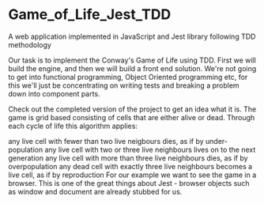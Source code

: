 # Game_of_Life_Jest_TDD
A web application implemented in JavaScript and Jest library following TDD methodology


Our task is to implement the Conway's Game of Life using TDD. First we will build the engine, and then we will build a front end solution. We're not going to get into functional programming, Object Oriented programming etc, for this we'll just be concentrating on writing tests and breaking a problem down into component parts.

Check out the completed version of the project to get an idea what it is. The game is grid based consisting of cells that are either alive or dead. Through each cycle of life this algorithm applies:

any live cell with fewer than two live neigbours dies, as if by under-population
any live cell with two or three live neighbours lives on to the next generation
any live cell with more than three live neighbours dies, as if by overpopulation
any dead cell with exactly three live neighbours becomes a live cell, as if by reproduction
For our example we want to see the game in a browser. This is one of the great things about Jest - browser objects such as window and document are already stubbed for us.

